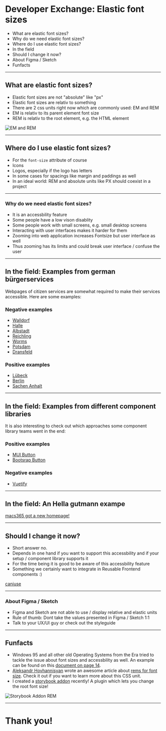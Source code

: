 # Developer Exchange: Elastic font sizes

<wm-rem></wm-rem>

- What are elastic font sizes? 
- Why do we need elastic font sizes?
- Where do I use elastic font sizes?
- In the field
- Should I change it now?
- About Figma / Sketch
- Funfacts

<wm-tutorial tipps="Use the right arrow key ➡ or swipe to the left in order to go to the next slide. Press F11 for fullscreen mode."></wm-tutorial>

---

## What are elastic font sizes?

- Elastic font sizes are not "absolute" like "px"
- Elastic font sizes are relativ to something
- There are 2 css units right now which are commonly used: EM and REM
- EM is relativ to its parent element font size
- REM is relativ to the root element, e.g. the HTML element

![EM and REM](https://smazee.com/uploads/images/css-unit-4.png)

---

## Where do I use elastic font sizes?

- For the `font-size` attribute of course
- Icons
- Logos, especially if the logo has letters
- In some cases for spacings like margin and paddings as well
- In an ideal world: REM and absolute units like PX should coexist in a project

---

### Why do we need elastic font sizes?

- It is an accessbility feature
- Some people have a low vison disablity
- Some people work with small screens, e.g. small desktop screens
- Interacting with user interfaces makes it harder for them
- Zooming into web application increases Fontsize but user interface as well
- Thus zooming has its limits and could break user interface / confuse the user

---
## In the field: Examples from german bürgerservices

Webpages of citizen services are somewhat required to make their services accessible. Here are some examples:

### Negative examples


- [Walldorf](https://www.walldorf.de/rathaus/buergerservice/termine)
- [Halle](https://www.halle.de/de/Startseite/)
- [Albstadt](https://www.albstadt.de/%C3%96ffnungszeiten#)
- [Reichling](https://www.vg-reichling.de/toolbar/schriftgroesse-aendern/)
- [Worms](https://www.worms.de/neu-de/buergerservice/)
- [Potsdam](https://vv.potsdam.de/vv/oe/173010100000007821.php)
- [Dransfeld](https://www.dransfeld.de/dienstleistung/anzeigen/id/26314/an-ab-und-ummeldungen-einwohnermeldeamt.html?browser=1)


### Positive examples

- [Lübeck](https://www.luebeck.de/de/buergerservice/termine-online/index.html)
- [Berlin](https://service.berlin.de/terminvereinbarung/)
- [Sachen Anhalt](https://buerger.sachsen-anhalt.de/detail?areaId=&pstId=&ouId=184303&infotype=0#)

---


## In the field: Examples from different component libraries

It is also interesting to check out which approaches some component library teams went in the end:

### Positive examples

- [MUI Button](https://mui.com/material-ui/react-button/)
- [Bootsrap Button](https://getbootstrap.com/docs/4.0/components/buttons/)

### Negative examples

- [Vuetify](https://vuetifyjs.com/en/components/buttons/)

---

## In the field: An Hella gutmann exampe

[macs365 got a new homepage!](https://macs365.com)



---

## Should I change it now?

- Short answer no.
- Depends in one hand if you want to support this accessbility and if your setup / component library supports it
- For the time being it is good to be aware of this accessbility feature
- Something we certainly want to integrate in Reusable Frontend components :)

[caniuse](https://caniuse.com/rem)

---

### About Figma / Sketch 

- Figma and Sketch are not able to use / display relative and elastic units
- Rule of thumb: Dont take the values presented in Figma / Sketch 1:1
- Talk to your UX/UI guy or check out the styleguide


--- 

## Funfacts

- Windows 95 and all other old Operating Systems from the Era tried to tackle the issue about font sizes and accessbility as well. An example can be found on this [document on page 14](https://old.nzao.co.nz/sites/default/files/LV%20Computer%20Booklet-NZAO.pdf#page=14).
- [Aleksandr Hovhannisyan](https://www.aleksandrhovhannisyan.com/blog/use-rems-for-font-size/) wrote an awesome article about [rems for font size](https://www.aleksandrhovhannisyan.com/blog/use-rems-for-font-size/). Check it out if you want to learn more about this CSS unit.
- I created a [storybook addon](https://storybook.js.org/addons/storybook-addon-rem) recently! A plugin which lets you change the root font size!

![Storybook Addon REM](https://raw.githubusercontent.com/soelen/storybook-addon-rem/master/.github/images/icon.gif)


---

# Thank you!


